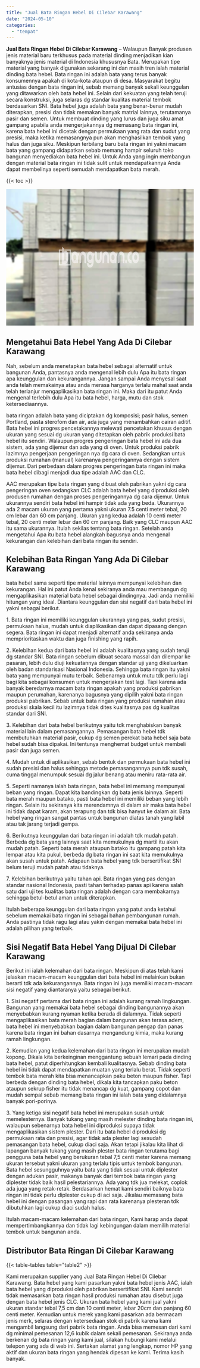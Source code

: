```yaml
---
title: "Jual Bata Ringan Hebel Di Cilebar Karawang"
date: "2024-05-10"
categories: 
  - "tempat"
---
```


**Jual Bata Ringan Hebel Di Cilebar Karawang** – Walaupun Banyak produsen jenis material baru terkhusus pada material dinding menjadikan kian banyaknya jenis material di Indonesia khususnya Bata. Merupakan tipe material yang banyak digunakan sekarang ini dan masih tren ialah material dinding bata hebel. Bata ringan ini adalah bata yang terus banyak konsumennya apakah di kota-kota ataupun di desa. Masyarakat begitu antusias dengan bata ringan ini, sebab memang banyak sekali keunggulan yang ditawarkan oleh bata hebel ini. Selain dari kekuatan yang telah teruji secara konstruksi, juga selaras dg standar kualitas material tembok berdasarkan SNI. Bata hebel juga adalah bata yang benar-benar mudah diterapkan, presisi dan tidak memakan banyak matrial lainnya, terutamanya pasir dan semen. Untuk membuat dinding yang lurus dan juga siku amat gampang apabila anda mengerjakannya dg memasang bata ringan ini, karena bata hebel ini dicetak dengan permukaan yang rata dan sudut yang presisi, maka ketika memasangnya pun akan menghasilkan tembok yang halus dan juga siku. Meskipun terbilang baru bata ringan ini yakni macam bata yang gampang didapatkan sebab memang hampir seluruh toko bangunan menyediakan bata hebel ini. Untuk Anda yang ingin membangun dengan material bata ringan ini tidak sulit untuk mendapatkannya Anda dapat membelinya seperti semudah mendapatkan bata merah.

{{< toc >}}

![Jual Bata Ringan Hebel Di Cilebar Karawang](/images/jual-hebel-murah-12.png)

## Mengetahui Bata Hebel Yang Ada Di Cilebar Karawang

Nah, sebelum anda menetapkan bata hebel sebagai alternatif untuk bangunan Anda, pantasnya anda mengenal lebih dulu Apa itu bata ringan apa keunggulan dan kekurangannya. Jangan sampai Anda menyesal saat anda telah memakainya atau anda merasa harganya terlalu mahal saat anda telah terlanjur mengaplikasikan bata ringan ini. Maka dari itu patut Anda mengenal terlebih dulu Apa itu bata hebel, harga, mutu dan stok ketersediaannya.

bata ringan adalah bata yang diciptakan dg komposisi; pasir halus, semen Portland, pasta sterofom dan air, ada juga yang menambahkan cairan aditif. Bata hebel ini progres pencetakannya melewati pencetakan khusus dengan ukuran yang sesuai dg ukuran yang ditetapkan oleh pabrik produksi bata hebel itu sendiri. Walaupun progres pengeringan bata hebel ini ada dua sistem, ada yang dijemur dan ada yang di oven. Untuk produksi pabrik lazimnya pengerjaan pengeringan nya dg cara di oven. Sedangkan untuk produksi rumahan (manual) karenanya pengeringannya dengan sistem dijemur. Dari perbedaan dalam progres pengeringan bata ringan ini maka bata hebel dibagi menjadi dua tipe adalah AAC dan CLC.

AAC merupakan tipe bata ringan yang dibuat oleh pabrikan yakni dg cara pengeringan oven sedangkan CLC adalah bata hebel yang diproduksi oleh produsen rumahan dengan proses pengeringannya dg cara dijemur. Untuk ukurannya sendiri bata hebel ini hampir tidak ada yang beda. Ukurannya ada 2 macam ukuran yang pertama yakni ukuran 7.5 centi meter tebal, 20 cm lebar dan 60 cm panjang. Ukuran yang kedua adalah 10 centi meter tebal, 20 centi meter lebar dan 60 cm panjang. Baik yang CLC maupun AAC itu sama ukurannya. Itulah sekilas tentang bata ringan. Setelah anda mengetahui Apa itu bata hebel alangkah bagusnya anda mengenal kekurangan dan kelebihan dari bata ringan itu sendiri.

## Kelebihan Bata Ringan Yang Ada Di Cilebar Karawang

bata hebel sama seperti tipe material lainnya mempunyai kelebihan dan kekurangan. Hal ini patut Anda kenal sekiranya anda mau membangun dg mengaplikasikan material bata hebel sebagai dindingnya. Jadi anda memiliki hitungan yang ideal. Diantara keunggulan dan sisi negatif dari bata hebel ini yakni sebagai berikut.

1\. Bata ringan ini memiliki keunggulan ukurannya yang pas, sudut presisi, permukaan halus, mudah untuk diaplikasikan dan dapat dipasang dengan segera. Bata ringan ini dapat menjadi alternatif anda sekiranya anda memprioritaskan waktu dan juga finishing yang rapih.

2\. Kelebihan kedua dari bata hebel ini adalah kualitasnya yang sudah teruji dg standar SNI. Bata ringan sebelum dibuat secara massal dan dilempar ke pasaran, lebih dulu diuji kekuatannya dengan standar uji yang dikeluarkan oleh badan standarisasi Nasional Indonesia. Sehingga bata ringan itu yakni bata yang mempunyai mutu terbaik. Sebenarnya untuk mutu tdk perlu lagi bagi kita sebagai konsumen untuk mengerjakan test lagi. Tapi karena ada banyak beredarnya macam bata ringan apakah yang produksi pabrikan maupun perumahan, karenanya bagusnya yang dipilih yakni bata ringan produksi pabrikan. Sebab untuk bata ringan yang produksi rumahan atau produksi skala kecil itu lazimnya tidak dites kualitasnya pas dg kualitas standar dari SNI.

3\. Kelebihan dari bata hebel berikutnya yaitu tdk menghabiskan banyak material lain dalam pemasangannya. Pemasangan bata hebel tdk membutuhkan material pasir, cukup dg semen perekat bata hebel saja bata hebel sudah bisa dipakai. Ini tentunya menghemat budget untuk membeli pasir dan juga semen.

4\. Mudah untuk di aplikasikan, sebab bentuk dan permukaan bata hebel ini sudah presisi dan halus sehingga metode pemasangannya pun tdk susah, cuma tinggal menumpuk sesuai dg jalur benang atau meniru rata-rata air.

5\. Seperti namanya ialah bata ringan, bata hebel ini memang mempunyai beban yang ringan. Dapat kita bandingkan dg bata jenis lainnya. Seperti bata merah maupun batako, pasti bata hebel ini memiliki beban yang lebih ringan. Selain itu sekiranya kita merendamnya di dalam air maka bata hebel ini tidak dapat karam, akan terapung dan tdk bisa hanyut ke dalam air. Bata hebel yang ringan sangat pantas untuk bangunan diatas tanah yang labil atau tak jarang terjadi gempa.

6\. Berikutnya keunggulan dari bata ringan ini adalah tdk mudah patah. Berbeda dg bata yang lainnya saat kita memukulnya dg martil itu akan mudah patah. Seperti bata merah ataupun batako itu gampang patah kita lempar atau kita pukul, berbeda dg bata ringan ini saat kita memukulnya akan susah untuk patah. Adapaun bata hebel yang tdk bersertifikat SNI belum teruji mudah patah atau tidaknya.

7\. Kelebihan berikutnya yaitu tahan api. Bata ringan yang pas dengan standar nasional Indonesia, pasti tahan terhadap panas api karena salah satu dari uji tes kualitas bata ringan adalah dengan cara membakarnya sehingga betul-betul aman untuk diterapkan.

Itulah beberapa keunggulan dari bata ringan yang patut anda ketahui sebelum memakai bata ringan ini sebagai bahan pembangunan rumah. Anda pastinya tidak ragu lagi atau yakin dengan memakai bata hebel ini adalah pilihan yang terbaik.

## Sisi Negatif Bata Hebel Yang Dijual Di Cilebar Karawang

Berikut ini ialah kelemahan dari bata ringan. Meskipun di atas telah kami jelaskan macam-macam keunggulan dari bata hebel ini melainkan bukan berarti tdk ada kekurangannya. Bata ringan ini juga memiliki macam-macam sisi negatif yang diantaranya yaitu sebagai berikut.

1\. Sisi negatif pertama dari bata ringan ini adalah kurang ramah lingkungan. Bangunan yang memakai bata hebel sebagai dinding bangunannya akan menyebabkan kurang nyaman ketika berada di dalamnya. Tidak seperti mengaplikasikan bata merah bagian dalam bangunan akan terasa adem, bata hebel ini menyebabkan bagian dalam bangunan pengap dan panas karena bata ringan ini bahan dasarnya mengandung kimia, maka kurang ramah lingkungan.

2\. Kemudian yang kedua kelemahan dari bata ringan ini merupakan mudah kopong. Dikala kita berkeinginan menggantung sebuah lemari pada dinding bata hebel, patut diperhitungkan kembali kualitasnya. Sebab dinding bata hebel ini tidak dapat mendapatkan muatan yang terlalu berat. Tidak seperti tembok bata merah kita bisa menancapkan paku beton maupun fisher. Tapi berbeda dengan dinding bata hebel, dikala kita tancapkan paku beton ataupun sekrup fisher itu tidak menancap dg kuat, gampang copot dan mudah sempal sebab memang bata ringan ini ialah bata yang didalamnya banyak pori-porinya.

3\. Yang ketiga sisi negatif bata hebel ini merupakan susah untuk memelesternya. Banyak tukang yang masih melester dinding bata ringan ini, walaupun sebenarnya bata hebel ini diproduksi supaya tidak mengaplikasikan sistem plester. Dari itu bata hebel diproduksi dg permukaan rata dan presisi, agar tidak ada plester lagi sesudah pemasangan bata hebel, cukup diaci saja. Akan tetapi jikalau kita lihat di lapangan banyak tukang yang masih plester bata ringan terutama bagi pengguna bata hebel yang berukuran tebal 7,5 centi meter karena memang ukuran tersebut yakni ukuran yang terlalu tipis untuk tembok bangunan. Bata hebel sesungguhnya yaitu bata yang tidak sesuai untuk diplester dengan adukan pasir, makanya banyak dari tembok bata ringan yang diplester tidak baik hasil pelestariannya. Ada yang tdk jua melekat, coplok ada juga yang retak-retak. Berdasarkan hemat kami sendiri baiknya bata ringan ini tidak perlu diplester cukup di aci saja. Jikalau memasang bata hebel ini dengan pasangan yang rapi dan rata karenanya plesteran tdk dibutuhkan lagi cukup diaci sudah halus.

Itulah macam-macam kelemahan dari bata ringan, Kami harap anda dapat mempertimbangkannya dan tidak lagi kebingungan dalam memilih material tembok untuk bangunan anda.

## Distributor Bata Ringan Di Cilebar Karawang

{{< table-tables table="table2" >}}

Kami merupakan supplier yang Jual Bata Ringan Hebel Di Cilebar Karawang. Bata hebel yang kami pasarkan yakni bata hebel jenis AAC, ialah bata hebel yang diproduksi oleh pabrikan bersertifikat SNI. Kami sendiri tidak memasarkan bata ringan hasil produksi rumahan atau disebut juga dengan bata hebel jenis CLC. Ukuran bata hebel yang kami jual yakni ukuran standar tebal 7,5 cm dan 10 centi meter, lebar 20cm dan panjang 60 centi meter. Kemudian untuk merek yang kami pasarkan ada bermacam jenis merk, selaras dengan ketersediaan stok di pabrik karena kami mengambil langsung dari pabrik bata ringan. Anda bisa memesan dari kami dg minimal pemesanan 12,6 kubik dalam sekali pemesanan. Sekiranya anda berkenan dg bata ringan yang kami jual, silakan hubungi kami melalui telepon yang ada di web ini. Sertakan alamat yang lengkap, nomor HP yang aktif dan ukuran bata ringan yang hendak dipesan ke kami. Terima kasih banyak.
